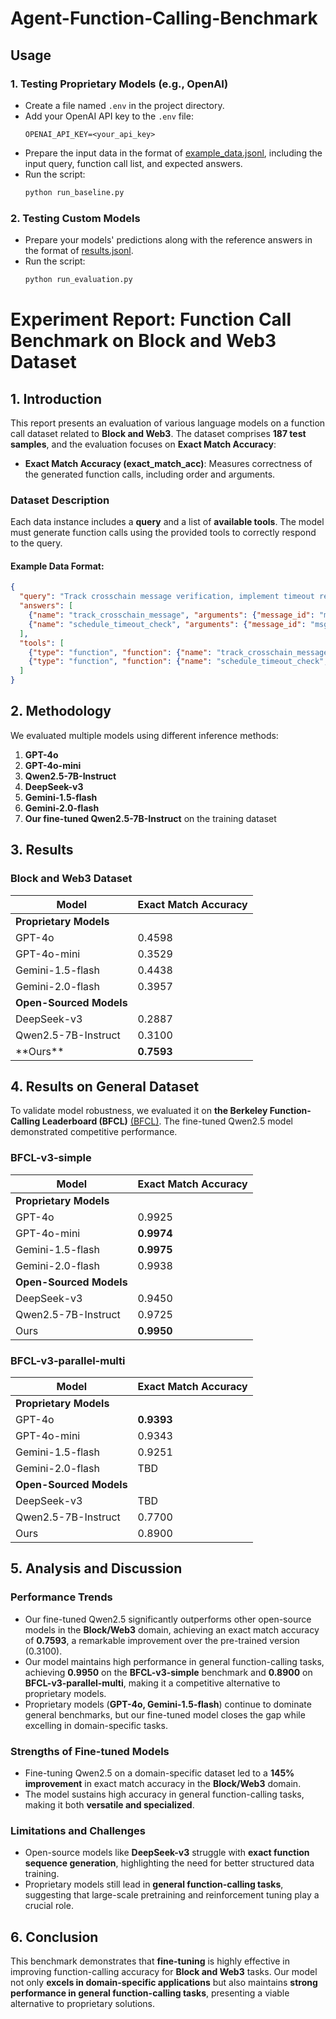 # Agent-Function-Calling-Benchmark

## Usage

### 1. Testing Proprietary Models (e.g., OpenAI)

- Create a file named `.env` in the project directory.
- Add your OpenAI API key to the `.env` file:
  ```env
  OPENAI_API_KEY=<your_api_key>
  ```
- Prepare the input data in the format of [example\_data.jsonl](./data/example_data.jsonl), including the input query, function call list, and expected answers.
- Run the script:
  ```sh
  python run_baseline.py
  ```

### 2. Testing Custom Models

- Prepare your models' predictions along with the reference answers in the format of [results.jsonl](./data/baseline_gpt-4o-mini_results.jsonl).
- Run the script:
  ```sh
  python run_evaluation.py
  ```

# Experiment Report: Function Call Benchmark on Block and Web3 Dataset

## 1. Introduction

This report presents an evaluation of various language models on a function call dataset related to **Block and Web3**. The dataset comprises **187 test samples**, and the evaluation focuses on **Exact Match Accuracy**:

- **Exact Match Accuracy (exact\_match\_acc)**: Measures correctness of the generated function calls, including order and arguments.

### Dataset Description

Each data instance includes a **query** and a list of **available tools**. The model must generate function calls using the provided tools to correctly respond to the query.

#### Example Data Format:

```json
{
  "query": "Track crosschain message verification, implement timeout recovery procedures.",
  "answers": [
    {"name": "track_crosschain_message", "arguments": {"message_id": "msg12345"}},
    {"name": "schedule_timeout_check", "arguments": {"message_id": "msg12345", "timeout": "30"}}
  ],
  "tools": [
    {"type": "function", "function": {"name": "track_crosschain_message", "description": "Track the status of a crosschain message", "parameters": {"type": "object", "properties": {"message_id": {"type": "string"}}}}},
    {"type": "function", "function": {"name": "schedule_timeout_check", "description": "Schedule a timeout check for a message", "parameters": {"type": "object", "properties": {"message_id": {"type": "string"}, "timeout": {"type": "integer"}}}}}
  ]
}
```

## 2. Methodology

We evaluated multiple models using different inference methods:

1. **GPT-4o**
2. **GPT-4o-mini**
3. **Qwen2.5-7B-Instruct**
4. **DeepSeek-v3**
5. **Gemini-1.5-flash**
6. **Gemini-2.0-flash**
7. **Our fine-tuned Qwen2.5-7B-Instruct** on the training dataset

## 3. Results

### Block and Web3 Dataset

| Model                   | Exact Match Accuracy |
| ----------------------- | -------------------- |
| **Proprietary Models**  |                      |
| GPT-4o                  | 0.4598               |
| GPT-4o-mini             | 0.3529               |
| Gemini-1.5-flash        | 0.4438               |
| Gemini-2.0-flash        | 0.3957               |
| **Open-Sourced Models** |                      |
| DeepSeek-v3             | 0.2887               |
| Qwen2.5-7B-Instruct     | 0.3100               |
| \*\*Ours\*\*            | **0.7593**           |

## 4. Results on General Dataset

To validate model robustness, we evaluated it on **the Berkeley Function-Calling Leaderboard (BFCL)** [(BFCL)](https://gorilla.cs.berkeley.edu/blogs/8_berkeley_function_calling_leaderboard.html). The fine-tuned Qwen2.5 model demonstrated competitive performance.

### BFCL-v3-simple

| Model                   | Exact Match Accuracy |
| ----------------------- | -------------------- |
| **Proprietary Models**  |                      |
| GPT-4o                  | 0.9925               |
| GPT-4o-mini             | **0.9974**           |
| Gemini-1.5-flash        | **0.9975**           |
| Gemini-2.0-flash        | 0.9938               |
| **Open-Sourced Models** |                      |
| DeepSeek-v3             | 0.9450               |
| Qwen2.5-7B-Instruct     | 0.9725               |
| Ours                    | **0.9950**           |

### BFCL-v3-parallel-multi

| Model                   | Exact Match Accuracy |
| ----------------------- | -------------------- |
| **Proprietary Models**  |                      |
| GPT-4o                  | **0.9393**           |
| GPT-4o-mini             | 0.9343               |
| Gemini-1.5-flash        | 0.9251               |
| Gemini-2.0-flash        | TBD                  |
| **Open-Sourced Models** |                      |
| DeepSeek-v3             | TBD                  |
| Qwen2.5-7B-Instruct     | 0.7700               |
| Ours                    | 0.8900               |

## 5. Analysis and Discussion

### Performance Trends

- Our fine-tuned Qwen2.5 significantly outperforms other open-source models in the **Block/Web3** domain, achieving an exact match accuracy of **0.7593**, a remarkable improvement over the pre-trained version (0.3100).
- Our model maintains high performance in general function-calling tasks, achieving **0.9950** on the **BFCL-v3-simple** benchmark and **0.8900** on **BFCL-v3-parallel-multi**, making it a competitive alternative to proprietary models.
- Proprietary models (**GPT-4o, Gemini-1.5-flash**) continue to dominate general benchmarks, but our fine-tuned model closes the gap while excelling in domain-specific tasks.

### Strengths of Fine-tuned Models

- Fine-tuning Qwen2.5 on a domain-specific dataset led to a **145% improvement** in exact match accuracy in the **Block/Web3** domain.
- The model sustains high accuracy in general function-calling tasks, making it both **versatile and specialized**.

### Limitations and Challenges

- Open-source models like **DeepSeek-v3** struggle with **exact function sequence generation**, highlighting the need for better structured data training.
- Proprietary models still lead in **general function-calling tasks**, suggesting that large-scale pretraining and reinforcement tuning play a crucial role.

## 6. Conclusion

This benchmark demonstrates that **fine-tuning** is highly effective in improving function-calling accuracy for **Block and Web3** tasks. Our model not only **excels in domain-specific applications** but also maintains **strong performance in general function-calling tasks**, presenting a viable alternative to proprietary solutions.

